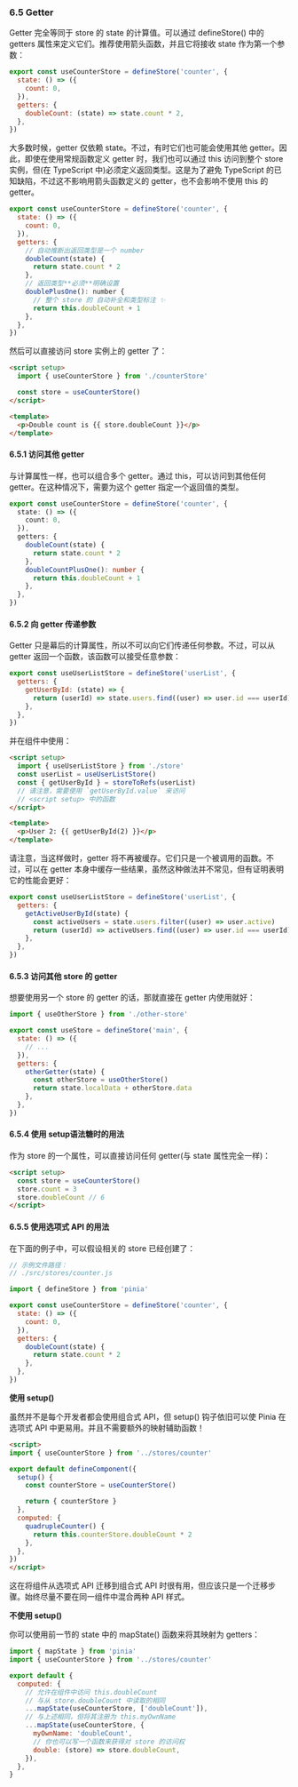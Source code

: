 ### 6.5 Getter

Getter 完全等同于 store 的 state 的计算值。可以通过 defineStore() 中的 getters 属性来定义它们。推荐使用箭头函数，并且它将接收 state 作为第一个参数：

```js
export const useCounterStore = defineStore('counter', {
  state: () => ({
    count: 0,
  }),
  getters: {
    doubleCount: (state) => state.count * 2,
  },
})
```

大多数时候，getter 仅依赖 state。不过，有时它们也可能会使用其他 getter。因此，即使在使用常规函数定义 getter 时，我们也可以通过 this 访问到整个 store 实例，但(在 TypeScript 中)必须定义返回类型。这是为了避免 TypeScript 的已知缺陷，不过这不影响用箭头函数定义的 getter，也不会影响不使用 this 的 getter。

```js
export const useCounterStore = defineStore('counter', {
  state: () => ({
    count: 0,
  }),
  getters: {
    // 自动推断出返回类型是一个 number
    doubleCount(state) {
      return state.count * 2
    },
    // 返回类型**必须**明确设置
    doublePlusOne(): number {
      // 整个 store 的 自动补全和类型标注 ✨
      return this.doubleCount + 1
    },
  },
})
```

然后可以直接访问 store 实例上的 getter 了：

```html
<script setup>
  import { useCounterStore } from './counterStore'

  const store = useCounterStore()
</script>

<template>
  <p>Double count is {{ store.doubleCount }}</p>
</template>
```

#### 6.5.1 访问其他 getter

与计算属性一样，也可以组合多个 getter。通过 this，可以访问到其他任何 getter。在这种情况下，需要为这个 getter 指定一个返回值的类型。

```ts
export const useCounterStore = defineStore('counter', {
  state: () => ({
    count: 0,
  }),
  getters: {
    doubleCount(state) {
      return state.count * 2
    },
    doubleCountPlusOne(): number {
      return this.doubleCount + 1
    },
  },
})
```

#### 6.5.2 向 getter 传递参数

Getter 只是幕后的计算属性，所以不可以向它们传递任何参数。不过，可以从 getter 返回一个函数，该函数可以接受任意参数：

```js
export const useUserListStore = defineStore('userList', {
  getters: {
    getUserById: (state) => {
      return (userId) => state.users.find((user) => user.id === userId)
    },
  },
})
```

并在组件中使用：

```html
<script setup>
  import { useUserListStore } from './store'
  const userList = useUserListStore()
  const { getUserById } = storeToRefs(userList)
  // 请注意，需要使用 `getUserById.value` 来访问
  // <script setup> 中的函数
</script>

<template>
  <p>User 2: {{ getUserById(2) }}</p>
</template>
```

请注意，当这样做时，getter 将不再被缓存。它们只是一个被调用的函数。不过，可以在 getter 本身中缓存一些结果，虽然这种做法并不常见，但有证明表明它的性能会更好：

```js
export const useUserListStore = defineStore('userList', {
  getters: {
    getActiveUserById(state) {
      const activeUsers = state.users.filter((user) => user.active)
      return (userId) => activeUsers.find((user) => user.id === userId)
    },
  },
})
```

#### 6.5.3 访问其他 store 的 getter

想要使用另一个 store 的 getter 的话，那就直接在 getter 内使用就好：

```js
import { useOtherStore } from './other-store'

export const useStore = defineStore('main', {
  state: () => ({
    // ...
  }),
  getters: {
    otherGetter(state) {
      const otherStore = useOtherStore()
      return state.localData + otherStore.data
    },
  },
})
```

#### 6.5.4 使用 setup语法糖时的用法

作为 store 的一个属性，可以直接访问任何 getter(与 state 属性完全一样)：

```html
<script setup>
  const store = useCounterStore()
  store.count = 3
  store.doubleCount // 6
</script>
```

#### 6.5.5 使用选项式 API 的用法

在下面的例子中，可以假设相关的 store 已经创建了：

```js
// 示例文件路径：
// ./src/stores/counter.js

import { defineStore } from 'pinia'

export const useCounterStore = defineStore('counter', {
  state: () => ({
    count: 0,
  }),
  getters: {
    doubleCount(state) {
      return state.count * 2
    },
  },
})
```

**使用 setup()**  

虽然并不是每个开发者都会使用组合式 API，但 setup() 钩子依旧可以使 Pinia 在选项式 API 中更易用。并且不需要额外的映射辅助函数！

```html
<script>
import { useCounterStore } from '../stores/counter'

export default defineComponent({
  setup() {
    const counterStore = useCounterStore()

    return { counterStore }
  },
  computed: {
    quadrupleCounter() {
      return this.counterStore.doubleCount * 2
    },
  },
})
</script>
```

这在将组件从选项式 API 迁移到组合式 API 时很有用，但应该只是一个迁移步骤。始终尽量不要在同一组件中混合两种 API 样式。

**不使用 setup()**  

你可以使用前一节的 state 中的 mapState() 函数来将其映射为 getters：

```js
import { mapState } from 'pinia'
import { useCounterStore } from '../stores/counter'

export default {
  computed: {
    // 允许在组件中访问 this.doubleCount
    // 与从 store.doubleCount 中读取的相同
    ...mapState(useCounterStore, ['doubleCount']),
    // 与上述相同，但将其注册为 this.myOwnName
    ...mapState(useCounterStore, {
      myOwnName: 'doubleCount',
      // 你也可以写一个函数来获得对 store 的访问权
      double: (store) => store.doubleCount,
    }),
  },
}
```
